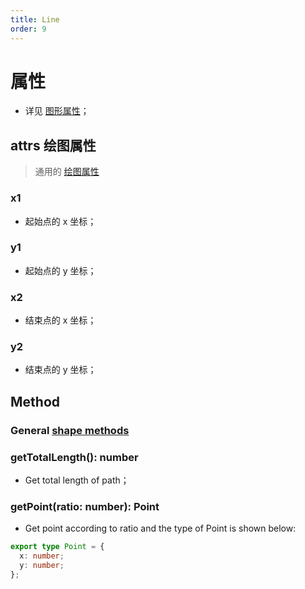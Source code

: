 ```yaml
---
title: Line
order: 9
---
```


# 属性

- 详见 [图形属性](/en/docs/api/shape/api#属性)；

## attrs 绘图属性

> 通用的 [绘图属性](/en/docs/api/shape/attrs)

### x1

- 起始点的 x 坐标；

### y1

- 起始点的 y 坐标；

### x2

- 结束点的 x 坐标；

### y2

- 结束点的 y 坐标；

## Method

### General [shape methods](/en/docs/api/shape#方法)

### getTotalLength(): number

- Get total length of path；

### getPoint(ratio: number): Point

- Get point according to ratio and the type of Point is shown below:

```ts
export type Point = {
  x: number;
  y: number;
};
```
